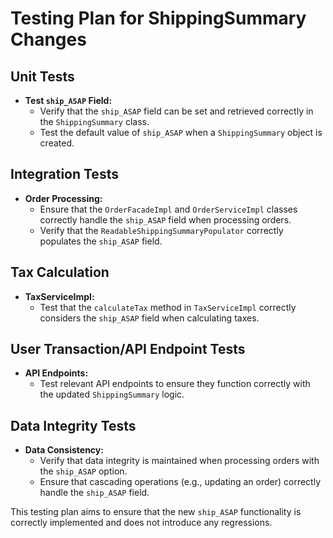 # Testing Plan for ShippingSummary Changes

## Unit Tests
- **Test `ship_ASAP` Field:**
  - Verify that the `ship_ASAP` field can be set and retrieved correctly in the `ShippingSummary` class.
  - Test the default value of `ship_ASAP` when a `ShippingSummary` object is created.

## Integration Tests
- **Order Processing:**
  - Ensure that the `OrderFacadeImpl` and `OrderServiceImpl` classes correctly handle the `ship_ASAP` field when processing orders.
  - Verify that the `ReadableShippingSummaryPopulator` correctly populates the `ship_ASAP` field.

## Tax Calculation
- **TaxServiceImpl:**
  - Test that the `calculateTax` method in `TaxServiceImpl` correctly considers the `ship_ASAP` field when calculating taxes.

## User Transaction/API Endpoint Tests
- **API Endpoints:**
  - Test relevant API endpoints to ensure they function correctly with the updated `ShippingSummary` logic.

## Data Integrity Tests
- **Data Consistency:**
  - Verify that data integrity is maintained when processing orders with the `ship_ASAP` option.
  - Ensure that cascading operations (e.g., updating an order) correctly handle the `ship_ASAP` field.

This testing plan aims to ensure that the new `ship_ASAP` functionality is correctly implemented and does not introduce any regressions.

